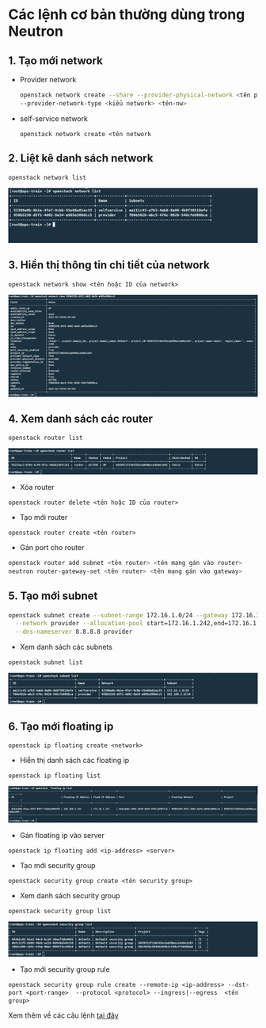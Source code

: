 # Các lệnh cơ bản thường dùng trong Neutron

## 1. Tạo mới network
- Provider network

  ``` sh
  openstack network create --share --provider-physical-network <tên provider nw> \
  --provider-network-type <kiểu network> <tên-nw>
  ```
- self-service network

  ```
  openstack network create <tên network
  ```

## 2. Liệt kê danh sách network

```
openstack network list
```
![](ntimg/nt-list.png)

## 3. Hiển thị thông tin chi tiết của network

```
openstack network show <tên hoặc ID của network>
```
![](ntimg/nt-net-show.png)
## 4. Xem danh sách các router

```
openstack router list
```
![](ntimg/nt-router.png)
- Xóa router

```
openstack router delete <tên hoặc ID của router>
```

- Tạo mới router

```
openstack router create <tên router>
```

- Gán port cho router

``` sh
openstack router add subnet <tên router> <tên mạng gán vào router>
neutron router-gateway-set <tên router> <tên mạng gán vào gateway>
```

## 5. Tạo mới subnet

``` sh
openstack subnet create --subnet-range 172.16.1.0/24 --gateway 172.16.1.1 \
  --network provider --allocation-pool start=172.16.1.242,end=172.16.1.250 \
  --dns-nameserver 8.8.8.8 provider
```


- Xem danh sách các subnets

```
openstack subnet list
```
![](ntimg/nt-subnet.png)


## 6. Tạo mới floating ip

```
openstack ip floating create <network>
```

- Hiển thị danh sách các floating ip

```
openstack ip floating list
```
![](ntimg/nt-float.png)
- Gán floating ip vào server

```
openstack ip floating add <ip-address> <server>
```

- Tạo mới security group

```
openstack security group create <tên security group>
```

- Xem danh sách security group

```
openstack security group list
```
![](ntimg/nt-sec-group.png)
- Tạo mới security group rule

```
openstack security group rule create --remote-ip <ip-address> --dst-port <port-range>  --protocol <protocol> --ingress|--egress  <tên group>
```

Xem thêm về các câu lệnh [tại đây](https://docs.openstack.org/python-openstackclient/latest/cli/command-list.html)